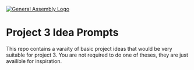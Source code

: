 [![General Assembly Logo](https://camo.githubusercontent.com/1a91b05b8f4d44b5bbfb83abac2b0996d8e26c92/687474703a2f2f692e696d6775722e636f6d2f6b6538555354712e706e67)](https://generalassemb.ly/education/web-development-immersive)

# Project 3 Idea Prompts

This repo contains a varaity of basic project ideas that would be very suitable for project 3. You are not required to do one of theses, they are just availible for inspiration.

